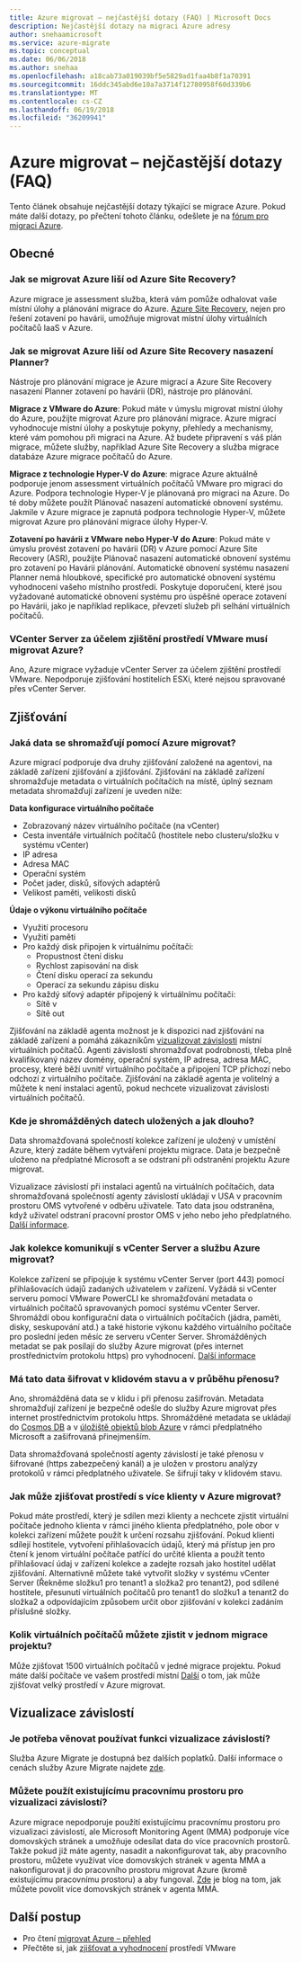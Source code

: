 ```yaml
---
title: Azure migrovat – nejčastější dotazy (FAQ) | Microsoft Docs
description: Nejčastější dotazy na migraci Azure adresy
author: snehaamicrosoft
ms.service: azure-migrate
ms.topic: conceptual
ms.date: 06/06/2018
ms.author: snehaa
ms.openlocfilehash: a18cab73a019039bf5e5829ad1faa4b8f1a70391
ms.sourcegitcommit: 16ddc345abd6e10a7a3714f12780958f60d339b6
ms.translationtype: MT
ms.contentlocale: cs-CZ
ms.lasthandoff: 06/19/2018
ms.locfileid: "36209941"
---
```

# <a name="azure-migrate---frequently-asked-questions-faq"></a>Azure migrovat – nejčastější dotazy (FAQ)

Tento článek obsahuje nejčastější dotazy týkající se migrace Azure. Pokud máte další dotazy, po přečtení tohoto článku, odešlete je na [fórum pro migraci Azure](http://aka.ms/AzureMigrateForum).

## <a name="general"></a>Obecné

### <a name="how-is-azure-migrate-different-from-azure-site-recovery"></a>Jak se migrovat Azure liší od Azure Site Recovery?

Azure migrace je assessment služba, která vám pomůže odhalovat vaše místní úlohy a plánování migrace do Azure. [Azure Site Recovery](https://docs.microsoft.com/azure/site-recovery/migrate-tutorial-on-premises-azure), nejen pro řešení zotavení po havárii, umožňuje migrovat místní úlohy virtuálních počítačů IaaS v Azure. 

### <a name="how-is-azure-migrate-different-from-azure-site-recovery-deployment-planner"></a>Jak se migrovat Azure liší od Azure Site Recovery nasazení Planner?

Nástroje pro plánování migrace je Azure migrací a Azure Site Recovery nasazení Planner zotavení po havárii (DR), nástroje pro plánování.

**Migrace z VMware do Azure**: Pokud máte v úmyslu migrovat místní úlohy do Azure, použijte migrovat Azure pro plánování migrace. Azure migrací vyhodnocuje místní úlohy a poskytuje pokyny, přehledy a mechanismy, které vám pomohou při migraci na Azure. Až budete připravení s váš plán migrace, můžete služby, například Azure Site Recovery a služba migrace databáze Azure migrace počítačů do Azure.

**Migrace z technologie Hyper-V do Azure**: migrace Azure aktuálně podporuje jenom assessment virtuálních počítačů VMware pro migraci do Azure. Podpora technologie Hyper-V je plánovaná pro migraci na Azure. Do té doby můžete použít Plánovač nasazení automatické obnovení systému. Jakmile v Azure migrace je zapnutá podpora technologie Hyper-V, můžete migrovat Azure pro plánování migrace úlohy Hyper-V.

**Zotavení po havárii z VMware nebo Hyper-V do Azure**: Pokud máte v úmyslu provést zotavení po havárii (DR) v Azure pomocí Azure Site Recovery (ASR), použijte Plánovač nasazení automatické obnovení systému pro zotavení po Havárii plánování. Automatické obnovení systému nasazení Planner nemá hloubkové, specifické pro automatické obnovení systému vyhodnocení vašeho místního prostředí. Poskytuje doporučení, které jsou vyžadované automatické obnovení systému pro úspěšné operace zotavení po Havárii, jako je například replikace, převzetí služeb při selhání virtuálních počítačů.  

### <a name="does-azure-migrate-need-vcenter-server-to-discover-a-vmware-environment"></a>VCenter Server za účelem zjištění prostředí VMware musí migrovat Azure?

Ano, Azure migrace vyžaduje vCenter Server za účelem zjištění prostředí VMware. Nepodporuje zjišťování hostitelích ESXi, které nejsou spravované přes vCenter Server.

## <a name="discovery"></a>Zjišťování

### <a name="what-data-is-collected-by-azure-migrate"></a>Jaká data se shromažďují pomocí Azure migrovat?

Azure migrací podporuje dva druhy zjišťování založené na agentovi, na základě zařízení zjišťování a zjišťování.
Zjišťování na základě zařízení shromažďuje metadata o virtuálních počítačích na místě, úplný seznam metadata shromažďují zařízení je uveden níže:

**Data konfigurace virtuálního počítače**
- Zobrazovaný název virtuálního počítače (na vCenter)
- Cesta inventáře virtuálních počítačů (hostitele nebo clusteru/složku v systému vCenter)
- IP adresa
- Adresa MAC
- Operační systém
- Počet jader, disků, síťových adaptérů
- Velikost paměti, velikosti disků

**Údaje o výkonu virtuálního počítače**
- Využití procesoru
- Využití paměti
- Pro každý disk připojen k virtuálnímu počítači:
  - Propustnost čtení disku
  - Rychlost zapisování na disk
  - Čtení disku operací za sekundu
  - Operací za sekundu zápisu disku
- Pro každý síťový adaptér připojený k virtuálnímu počítači:
  - Sítě v
  - Sítě out

Zjišťování na základě agenta možnost je k dispozici nad zjišťování na základě zařízení a pomáhá zákazníkům [vizualizovat závislosti](how-to-create-group-machine-dependencies.md) místní virtuálních počítačů. Agenti závislostí shromažďovat podrobnosti, třeba plně kvalifikovaný název domény, operační systém, IP adresa, adresa MAC, procesy, které běží uvnitř virtuálního počítače a připojení TCP příchozí nebo odchozí z virtuálního počítače. Zjišťování na základě agenta je volitelný a můžete k není instalaci agentů, pokud nechcete vizualizovat závislosti virtuálních počítačů.

### <a name="where-is-the-collected-data-stored-and-for-how-long"></a>Kde je shromážděných datech uložených a jak dlouho?

Data shromažďovaná společností kolekce zařízení je uložený v umístění Azure, který zadáte během vytváření projektu migrace. Data je bezpečně uloženo na předplatné Microsoft a se odstraní při odstranění projektu Azure migrovat.

Vizualizace závislostí při instalaci agentů na virtuálních počítačích, data shromažďovaná společností agenty závislostí ukládají v USA v pracovním prostoru OMS vytvořené v odběru uživatele. Tato data jsou odstraněna, když uživatel odstraní pracovní prostor OMS v jeho nebo jeho předplatného. [Další informace](https://docs.microsoft.com/azure/migrate/concepts-dependency-visualization).

### <a name="how-does-the-collector-communicate-with-the-vcenter-server-and-the-azure-migrate-service"></a>Jak kolekce komunikují s vCenter Server a službu Azure migrovat?

Kolekce zařízení se připojuje k systému vCenter Server (port 443) pomocí přihlašovacích údajů zadaných uživatelem v zařízení. Vyžádá si vCenter serveru pomocí VMware PowerCLI ke shromažďování metadata o virtuálních počítačů spravovaných pomocí systému vCenter Server. Shromáždí obou konfigurační data o virtuálních počítačích (jádra, paměti, disky, seskupování atd.) a také historie výkonu každého virtuálního počítače pro poslední jeden měsíc ze serveru vCenter Server. Shromážděných metadat se pak posílají do služby Azure migrovat (přes internet prostřednictvím protokolu https) pro vyhodnocení. [Další informace](concepts-collector.md)

### <a name="is-the-data-encrypted-at-rest-and-while-in-transit"></a>Má tato data šifrovat v klidovém stavu a v průběhu přenosu?

Ano, shromážděná data se v klidu i při přenosu zašifrován. Metadata shromažďují zařízení je bezpečně odešle do služby Azure migrovat přes internet prostřednictvím protokolu https. Shromážděné metadata se ukládají do [Cosmos DB](https://docs.microsoft.com/azure/cosmos-db/database-encryption-at-rest) a v [úložiště objektů blob Azure](https://docs.microsoft.com/azure/storage/common/storage-service-encryption) v rámci předplatného Microsoft a zašifrovaná přinejmenším.

Data shromažďovaná společností agenty závislostí je také přenosu v šifrované (https zabezpečený kanál) a je uložen v prostoru analýzy protokolů v rámci předplatného uživatele. Se šifrují taky v klidovém stavu.

### <a name="how-can-i-discover-a-multi-tenant-environment-in-azure-migrate"></a>Jak může zjišťovat prostředí s více klienty v Azure migrovat?

Pokud máte prostředí, který je sdílen mezi klienty a nechcete zjistit virtuální počítače jednoho klienta v rámci jiného klienta předplatného, pole obor v kolekci zařízení můžete použít k určení rozsahu zjišťování. Pokud klienti sdílejí hostitele, vytvoření přihlašovacích údajů, který má přístup jen pro čtení k jenom virtuální počítače patřící do určité klienta a použít tento přihlašovací údaj v zařízení kolekce a zadejte rozsah jako hostitel udělat zjišťování. Alternativně můžete také vytvořit složky v systému vCenter Server (Řekněme složku1 pro tenant1 a složka2 pro tenant2), pod sdílené hostitele, přesunutí virtuálních počítačů pro tenant1 do složku1 a tenant2 do složka2 a odpovídajícím způsobem určit obor zjišťování v kolekci zadáním příslušné složky.

### <a name="how-many-virtual-machines-can-be-discovered-in-a-single-migration-project"></a>Kolik virtuálních počítačů můžete zjistit v jednom migrace projektu?

Může zjišťovat 1500 virtuálních počítačů v jedné migrace projektu. Pokud máte další počítače ve vašem prostředí místní [Další](how-to-scale-assessment.md) o tom, jak může zjišťovat velký prostředí v Azure migrovat.

## <a name="dependency-visualization"></a>Vizualizace závislostí

### <a name="do-i-need-to-pay-to-use-the-dependency-visualization-feature"></a>Je potřeba věnovat používat funkci vizualizace závislostí?

Služba Azure Migrate je dostupná bez dalších poplatků. Další informace o cenách služby Azure Migrate najdete [zde](https://azure.microsoft.com/pricing/details/azure-migrate/).

### <a name="can-i-use-an-existing-workspace-for-dependency-visualization"></a>Můžete použít existujícímu pracovnímu prostoru pro vizualizaci závislostí?

Azure migrace nepodporuje použití existujícímu pracovnímu prostoru pro vizualizaci závislostí, ale Microsoft Monitoring Agent (MMA) podporuje více domovských stránek a umožňuje odesílat data do více pracovních prostorů. Takže pokud již máte agenty, nasadit a nakonfigurovat tak, aby pracovního prostoru, můžete využívat více domovských stránek v agenta MMA a nakonfigurovat ji do pracovního prostoru migrovat Azure (kromě existujícímu pracovnímu prostoru) a aby fungoval. [Zde](https://blogs.technet.microsoft.com/msoms/2016/05/26/oms-log-analytics-agent-multi-homing-support/) je blog na tom, jak můžete povolit více domovských stránek v agenta MMA.

## <a name="next-steps"></a>Další postup

- Pro čtení [migrovat Azure – přehled](migrate-overview.md)
- Přečtěte si, jak [zjišťovat a vyhodnocení](tutorial-assessment-vmware.md) prostředí VMware
